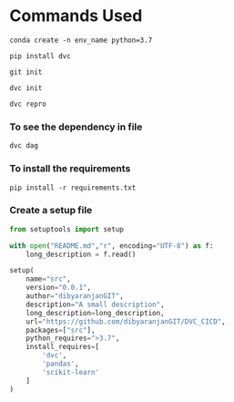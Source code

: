 # Commands Used

```buildoutcfg
conda create -n env_name python=3.7
```

```buildoutcfg
pip install dvc
```

```buildoutcfg
git init
```

```buildoutcfg
dvc init
```

```buildoutcfg
dvc repro
```

### To see the dependency in file
```buildoutcfg
dvc dag
```

### To install the requirements
```buildoutcfg
pip install -r requirements.txt
```

### Create a setup file
```python
from setuptools import setup

with open("README.md","r", encoding="UTF-8") as f:
    long_description = f.read()

setup(
    name="src",
    version="0.0.1",
    author="dibyaranjanGIT",
    description="A small description",
    long_description=long_description,
    url="https://github.com/dibyaranjanGIT/DVC_CICD",
    packages=["src"],
    python_requires=">3.7",
    install_requires=[
        'dvc',
        'pandas',
        'scikit-learn'
    ]
)
```